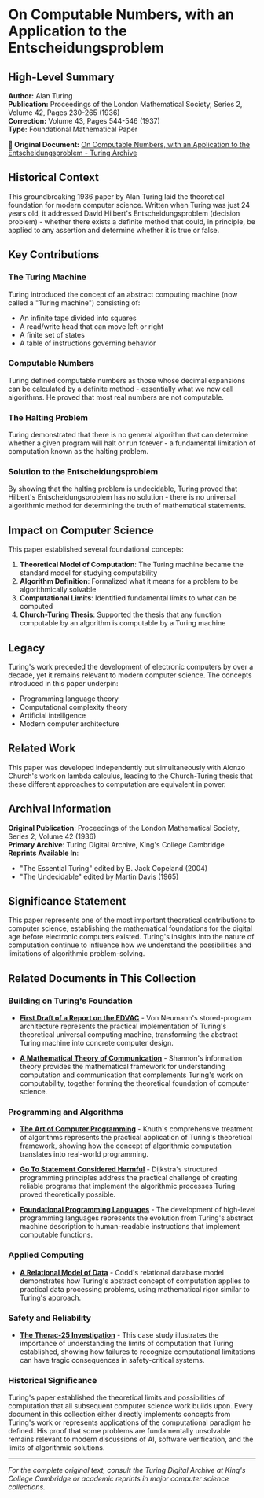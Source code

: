 # On Computable Numbers, with an Application to the Entscheidungsproblem

## High-Level Summary

**Author:** Alan Turing  
**Publication:** Proceedings of the London Mathematical Society, Series 2, Volume 42, Pages 230-265 (1936)  
**Correction:** Volume 43, Pages 544-546 (1937)  
**Type:** Foundational Mathematical Paper  

**📄 Original Document:** [On Computable Numbers, with an Application to the Entscheidungsproblem - Turing Archive](https://www.turingarchive.org/browse.php/B/12)  

## Historical Context

This groundbreaking 1936 paper by Alan Turing laid the theoretical foundation for modern computer science. Written when Turing was just 24 years old, it addressed David Hilbert's Entscheidungsproblem (decision problem) - whether there exists a definite method that could, in principle, be applied to any assertion and determine whether it is true or false.

## Key Contributions

### The Turing Machine
Turing introduced the concept of an abstract computing machine (now called a "Turing machine") consisting of:
- An infinite tape divided into squares
- A read/write head that can move left or right
- A finite set of states
- A table of instructions governing behavior

### Computable Numbers
Turing defined computable numbers as those whose decimal expansions can be calculated by a definite method - essentially what we now call algorithms. He proved that most real numbers are not computable.

### The Halting Problem
Turing demonstrated that there is no general algorithm that can determine whether a given program will halt or run forever - a fundamental limitation of computation known as the halting problem.

### Solution to the Entscheidungsproblem
By showing that the halting problem is undecidable, Turing proved that Hilbert's Entscheidungsproblem has no solution - there is no universal algorithmic method for determining the truth of mathematical statements.

## Impact on Computer Science

This paper established several foundational concepts:

1. **Theoretical Model of Computation**: The Turing machine became the standard model for studying computability
2. **Algorithm Definition**: Formalized what it means for a problem to be algorithmically solvable
3. **Computational Limits**: Identified fundamental limits to what can be computed
4. **Church-Turing Thesis**: Supported the thesis that any function computable by an algorithm is computable by a Turing machine

## Legacy

Turing's work preceded the development of electronic computers by over a decade, yet it remains relevant to modern computer science. The concepts introduced in this paper underpin:
- Programming language theory
- Computational complexity theory
- Artificial intelligence
- Modern computer architecture

## Related Work

This paper was developed independently but simultaneously with Alonzo Church's work on lambda calculus, leading to the Church-Turing thesis that these different approaches to computation are equivalent in power.

## Archival Information

**Original Publication**: Proceedings of the London Mathematical Society, Series 2, Volume 42 (1936)  
**Primary Archive**: Turing Digital Archive, King's College Cambridge  
**Reprints Available In**:
- "The Essential Turing" edited by B. Jack Copeland (2004)
- "The Undecidable" edited by Martin Davis (1965)

## Significance Statement

This paper represents one of the most important theoretical contributions to computer science, establishing the mathematical foundations for the digital age before electronic computers existed. Turing's insights into the nature of computation continue to influence how we understand the possibilities and limitations of algorithmic problem-solving.

## Related Documents in This Collection

### Building on Turing's Foundation
- **[First Draft of a Report on the EDVAC](Von_Neumann_EDVAC_Report.md)** - Von Neumann's stored-program architecture represents the practical implementation of Turing's theoretical universal computing machine, transforming the abstract Turing machine into concrete computer design.

- **[A Mathematical Theory of Communication](Shannon_Mathematical_Theory_Communication.md)** - Shannon's information theory provides the mathematical framework for understanding computation and communication that complements Turing's work on computability, together forming the theoretical foundation of computer science.

### Programming and Algorithms
- **[The Art of Computer Programming](Knuth_Art_of_Computer_Programming.md)** - Knuth's comprehensive treatment of algorithms represents the practical application of Turing's theoretical framework, showing how the concept of algorithmic computation translates into real-world programming.

- **[Go To Statement Considered Harmful](Dijkstra_Go_To_Statement_Considered_Harmful.md)** - Dijkstra's structured programming principles address the practical challenge of creating reliable programs that implement the algorithmic processes Turing proved theoretically possible.

- **[Foundational Programming Languages](Foundational_Programming_Languages.md)** - The development of high-level programming languages represents the evolution from Turing's abstract machine description to human-readable instructions that implement computable functions.

### Applied Computing
- **[A Relational Model of Data](Codd_Relational_Model.md)** - Codd's relational database model demonstrates how Turing's abstract concept of computation applies to practical data processing problems, using mathematical rigor similar to Turing's approach.

### Safety and Reliability
- **[The Therac-25 Investigation](Therac-25_Investigation.md)** - This case study illustrates the importance of understanding the limits of computation that Turing established, showing how failures to recognize computational limitations can have tragic consequences in safety-critical systems.

### Historical Significance
Turing's paper established the theoretical limits and possibilities of computation that all subsequent computer science work builds upon. Every document in this collection either directly implements concepts from Turing's work or represents applications of the computational paradigm he defined. His proof that some problems are fundamentally unsolvable remains relevant to modern discussions of AI, software verification, and the limits of algorithmic solutions.

---

*For the complete original text, consult the Turing Digital Archive at King's College Cambridge or academic reprints in major computer science collections.*